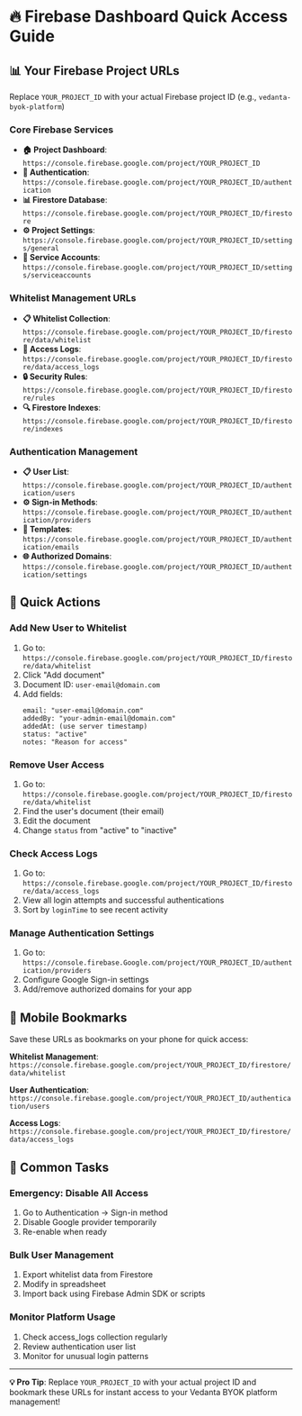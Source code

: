 # 🔥 Firebase Dashboard Quick Access Guide

## 📊 Your Firebase Project URLs

Replace `YOUR_PROJECT_ID` with your actual Firebase project ID (e.g., `vedanta-byok-platform`)

### Core Firebase Services
- **🏠 Project Dashboard**: `https://console.firebase.google.com/project/YOUR_PROJECT_ID`
- **👤 Authentication**: `https://console.firebase.google.com/project/YOUR_PROJECT_ID/authentication`
- **📊 Firestore Database**: `https://console.firebase.google.com/project/YOUR_PROJECT_ID/firestore`
- **⚙️ Project Settings**: `https://console.firebase.google.com/project/YOUR_PROJECT_ID/settings/general`
- **🔑 Service Accounts**: `https://console.firebase.google.com/project/YOUR_PROJECT_ID/settings/serviceaccounts`

### Whitelist Management URLs
- **📋 Whitelist Collection**: `https://console.firebase.google.com/project/YOUR_PROJECT_ID/firestore/data/whitelist`
- **📝 Access Logs**: `https://console.firebase.google.com/project/YOUR_PROJECT_ID/firestore/data/access_logs`
- **🔒 Security Rules**: `https://console.firebase.google.com/project/YOUR_PROJECT_ID/firestore/rules`
- **🔍 Firestore Indexes**: `https://console.firebase.google.com/project/YOUR_PROJECT_ID/firestore/indexes`

### Authentication Management
- **📋 User List**: `https://console.firebase.google.com/project/YOUR_PROJECT_ID/authentication/users`
- **⚙️ Sign-in Methods**: `https://console.firebase.google.com/project/YOUR_PROJECT_ID/authentication/providers`
- **📧 Templates**: `https://console.firebase.google.com/project/YOUR_PROJECT_ID/authentication/emails`
- **🌐 Authorized Domains**: `https://console.firebase.google.com/project/YOUR_PROJECT_ID/authentication/settings`

## 🚀 Quick Actions

### Add New User to Whitelist
1. Go to: `https://console.firebase.google.com/project/YOUR_PROJECT_ID/firestore/data/whitelist`
2. Click "Add document"
3. Document ID: `user-email@domain.com`
4. Add fields:
   ```
   email: "user-email@domain.com"
   addedBy: "your-admin-email@domain.com"  
   addedAt: (use server timestamp)
   status: "active"
   notes: "Reason for access"
   ```

### Remove User Access
1. Go to: `https://console.firebase.google.com/project/YOUR_PROJECT_ID/firestore/data/whitelist`
2. Find the user's document (their email)
3. Edit the document
4. Change `status` from "active" to "inactive"

### Check Access Logs
1. Go to: `https://console.firebase.google.com/project/YOUR_PROJECT_ID/firestore/data/access_logs`
2. View all login attempts and successful authentications
3. Sort by `loginTime` to see recent activity

### Manage Authentication Settings
1. Go to: `https://console.firebase.Google.com/project/YOUR_PROJECT_ID/authentication/providers`
2. Configure Google Sign-in settings
3. Add/remove authorized domains for your app

## 📱 Mobile Bookmarks

Save these URLs as bookmarks on your phone for quick access:

**Whitelist Management**: `https://console.firebase.google.com/project/YOUR_PROJECT_ID/firestore/data/whitelist`

**User Authentication**: `https://console.firebase.google.com/project/YOUR_PROJECT_ID/authentication/users`

**Access Logs**: `https://console.firebase.google.com/project/YOUR_PROJECT_ID/firestore/data/access_logs`

## 🔧 Common Tasks

### Emergency: Disable All Access
1. Go to Authentication → Sign-in method
2. Disable Google provider temporarily
3. Re-enable when ready

### Bulk User Management
1. Export whitelist data from Firestore
2. Modify in spreadsheet
3. Import back using Firebase Admin SDK or scripts

### Monitor Platform Usage
1. Check access_logs collection regularly
2. Review authentication user list
3. Monitor for unusual login patterns

---

**💡 Pro Tip**: Replace `YOUR_PROJECT_ID` with your actual project ID and bookmark these URLs for instant access to your Vedanta BYOK platform management!
